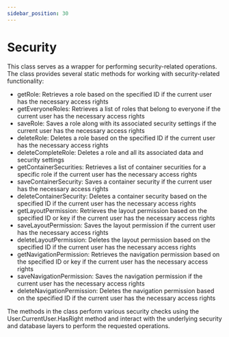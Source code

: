 ```yaml
---
sidebar_position: 30
---
```

# Security

This class serves as a wrapper for performing security-related operations. The class provides several static methods for working with security-related functionality:

- getRole: Retrieves a role based on the specified ID if the current user has the necessary access rights
- getEveryoneRoles: Retrieves a list of roles that belong to everyone if the current user has the necessary access rights
- saveRole: Saves a role along with its associated security settings if the current user has the necessary access rights
- deleteRole: Deletes a role based on the specified ID if the current user has the necessary access rights
- deleteCompleteRole: Deletes a role and all its associated data and security settings
- getContainerSecurities: Retrieves a list of container securities for a specific role if the current user has the necessary access rights
- saveContainerSecurity: Saves a container security if the current user has the necessary access rights
- deleteContainerSecurity: Deletes a container security based on the specified ID if the current user has the necessary access rights
- getLayoutPermission: Retrieves the layout permission based on the specified ID or key if the current user has the necessary access rights
- saveLayoutPermission: Saves the layout permission if the current user has the necessary access rights
- deleteLayoutPermission: Deletes the layout permission based on the specified ID if the current user has the necessary access rights
- getNavigationPermission: Retrieves the navigation permission based on the specified ID or key if the current user has the necessary access rights
- saveNavigationPermission: Saves the navigation permission if the current user has the necessary access rights
- deleteNavigationPermission: Deletes the navigation permission based on the specified ID if the current user has the necessary access rights

The methods in the class perform various security checks using the User.CurrentUser.HasRight method and interact with the underlying security and database layers to perform the requested operations.
